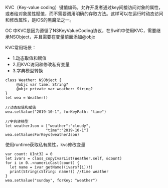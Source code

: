 KVC（Key-value coding）键值编码，允许开发者通过key间接访问对象的属性，或者给对象属性赋值，而不需要调用明确的存取方法。这样可以在运行时动态访问和修改属性，是iOS的黑魔法之一。

OC 中KVC是因为遵循了NSKeyValueCoding协议，在Swift中使用KVC，需要继承NSObject，并且需要在变量前面添加@objc

KVC常用场景：
* 1.动态取值和赋值 
* 2.用KVC访问和修改私有变量
* 3.字典模型转换

```
class Weather: NSObject {
     @objc var time: String?
     @objc private var weather: String?
}
let wea = Weather()

//动态取值和赋值
wea.setValue("2019-10-1", forKeyPath: "time")

//字典转模型
let weatherJson = ["weather":"cloudy",
                  "time":"2019-10-1"]
wea.setValuesForKeys(weatherJson)
```

使用runtime获取私有属性，kvc修改变量
```
var count: UInt32 = 0
let ivars = class_copyIvarList(Weather.self, &count)
for i in 0..<numericCast(count) {
  let name = ivar_getName((ivars?[i])!)
  print(String(cString: name!)) //time weather
}
wea.setValue("sunday", forKey: "weather")

 ```
